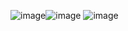 ![image](https://github.com/user-attachments/assets/5657f60a-f9dc-4bfd-b147-e10bec994bb2)![image](https://github.com/user-attachments/assets/f2e89d09-97cf-4b1f-9447-160802993c57)
![image](https://github.com/user-attachments/assets/f578b01c-a396-4175-8ce1-0b920a23744f)


